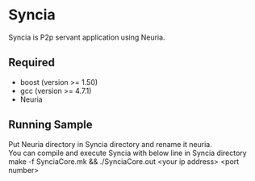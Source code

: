 Syncia
================
Syncia is P2p servant application using Neuria.  

Required
----------------
* boost (version >= 1.50)  
* gcc (version >= 4.7.1)  
* Neuria  

Running Sample  
----------------  
Put Neuria directory in Syncia directory and rename it neuria.  
You can compile and execute Syncia with below line in Syncia directory  
make -f SynciaCore.mk && ./SynciaCore.out \<your ip address\> \<port number\>
